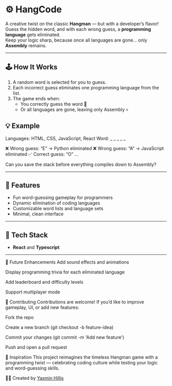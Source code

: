 # ⚙️ HangCode

A creative twist on the classic **Hangman** — but with a developer’s flavor!  
Guess the hidden word, and with each wrong guess, a **programming language** gets eliminated.  
Keep your logic sharp, because once all languages are gone… only **Assembly** remains.

---

## 🕹️ How It Works

1. A random word is selected for you to guess.
2. Each incorrect guess eliminates one programming language from the list.
3. The game ends when:
   - You correctly guess the word 🎉  
   - Or all languages are gone, leaving only Assembly 💀

## 💡 Example

Languages: HTML, CSS, JavaScript, React
Word: _ _ _ _ _

❌ Wrong guess: “E” → Python eliminated
❌ Wrong guess: “A” → JavaScript eliminated
✅ Correct guess: “O”
...

Can you save the stack before everything compiles down to Assembly?

---

## 🧩 Features

- Fun word-guessing gameplay for programmers  
- Dynamic elimination of coding languages  
- Customizable word lists and language sets  
- Minimal, clean interface
---

## 🚀 Tech Stack

- **React** and **Typescript**
---

🎯 Future Enhancements
Add sound effects and animations

Display programming trivia for each eliminated language

Add leaderboard and difficulty levels

Support multiplayer mode

💬 Contributing
Contributions are welcome!
If you’d like to improve gameplay, UI, or add new features:

Fork the repo

Create a new branch (git checkout -b feature-idea)

Commit your changes (git commit -m 'Add new feature')

Push and open a pull request

🧠 Inspiration
This project reimagines the timeless Hangman game with a programming twist — celebrating coding culture while testing your logic and word-guessing skills.


👩‍💻 Created by [Yasmin Hillis](https://github.com/yasminhillis)
